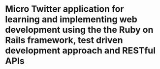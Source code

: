 # Micro Twitter application for learning and implementing web development using the the Ruby on Rails framework, test driven development approach and RESTful APIs
